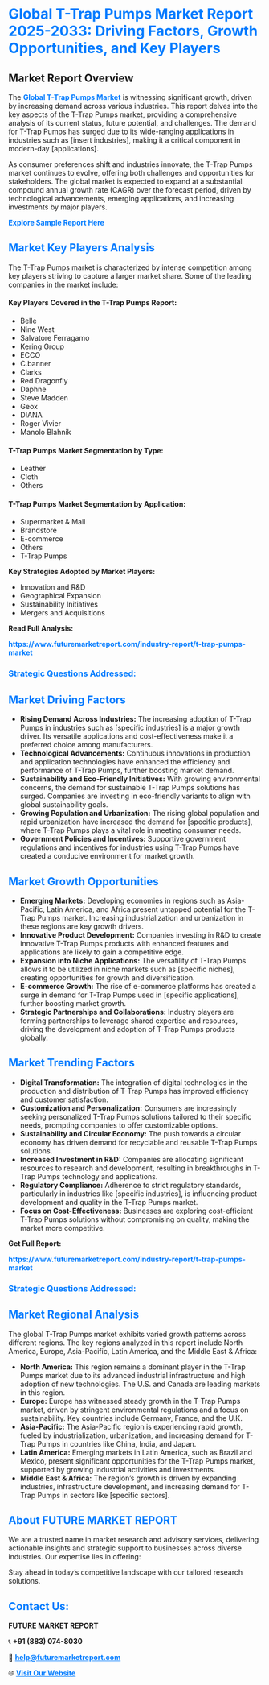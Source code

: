 <h1 style="color: #007BFF;">Global T-Trap Pumps Market Report 2025-2033: Driving Factors, Growth Opportunities, and Key Players</h1>

<section id="overview">
<h2>Market Report Overview</h2>
<p>The <a href="https://www.futuremarketreport.com/industry-report/t-trap-pumps-market" style="color: #007BFF; text-decoration: none;"><strong>Global T-Trap Pumps Market</strong></a> is witnessing significant growth, driven by increasing demand across various industries. This report delves into the key aspects of the T-Trap Pumps market, providing a comprehensive analysis of its current status, future potential, and challenges. The demand for T-Trap Pumps has surged due to its wide-ranging applications in industries such as [insert industries], making it a critical component in modern-day [applications].</p>
<p>As consumer preferences shift and industries innovate, the T-Trap Pumps market continues to evolve, offering both challenges and opportunities for stakeholders. The global market is expected to expand at a substantial compound annual growth rate (CAGR) over the forecast period, driven by technological advancements, emerging applications, and increasing investments by major players.</p>
</section>

<section id="overview">
<p><a href="https://www.futuremarketreport.com/request-sample/reportId=116730" style="color: #007BFF; text-decoration: none;"><strong>Explore Sample Report Here</strong></a></p>
</section>

<section id="key-players">
<h2 style="color: #007BFF;">Market Key Players Analysis</h2>
<p>The T-Trap Pumps market is characterized by intense competition among key players striving to capture a larger market share. Some of the leading companies in the market include:</p>
<h4>Key Players Covered in the T-Trap Pumps Report:</h4>
<ul><li>Belle</li><li>Nine West</li><li>Salvatore Ferragamo</li><li>Kering Group</li><li>ECCO</li><li>C.banner</li><li>Clarks</li><li>Red Dragonfly</li><li>Daphne</li><li>Steve Madden</li><li>Geox</li><li>DIANA</li><li>Roger Vivier</li><li>Manolo Blahnik</li></ul>
<h4>T-Trap Pumps Market Segmentation by Type:</h4>
<ul><li>Leather</li><li>Cloth</li><li>Others</li></ul>

<h4>T-Trap Pumps Market Segmentation by Application:</h4>
<ul><li>Supermarket &amp; Mall</li><li>Brandstore</li><li>E-commerce</li><li>Others</li><li>T-Trap Pumps</li></ul>
<p><strong>Key Strategies Adopted by Market Players:</strong></p>
<ul>
<li>Innovation and R&D</li>
<li>Geographical Expansion</li>
<li>Sustainability Initiatives</li>
<li>Mergers and Acquisitions</li>
</ul>
</section>

<section>
<p><strong>Read Full Analysis: </strong></p><a href="https://www.futuremarketreport.com/industry-report/t-trap-pumps-market" style="color: #007BFF; text-decoration: none;"><strong>https://www.futuremarketreport.com/industry-report/t-trap-pumps-market</strong></a>
<h3 style="color: #007BFF;">Strategic Questions Addressed:</h3>
</section>

<section id="driving-factors">
<h2 style="color: #007BFF;">Market Driving Factors</h2>
<ul>
<li><strong>Rising Demand Across Industries:</strong> The increasing adoption of T-Trap Pumps in industries such as [specific industries] is a major growth driver. Its versatile applications and cost-effectiveness make it a preferred choice among manufacturers.</li>
<li><strong>Technological Advancements:</strong> Continuous innovations in production and application technologies have enhanced the efficiency and performance of T-Trap Pumps, further boosting market demand.</li>
<li><strong>Sustainability and Eco-Friendly Initiatives:</strong> With growing environmental concerns, the demand for sustainable T-Trap Pumps solutions has surged. Companies are investing in eco-friendly variants to align with global sustainability goals.</li>
<li><strong>Growing Population and Urbanization:</strong> The rising global population and rapid urbanization have increased the demand for [specific products], where T-Trap Pumps plays a vital role in meeting consumer needs.</li>
<li><strong>Government Policies and Incentives:</strong> Supportive government regulations and incentives for industries using T-Trap Pumps have created a conducive environment for market growth.</li>
</ul>
</section>

<section id="growth-opportunities">
<h2 style="color: #007BFF;">Market Growth Opportunities</h2>
<ul>
<li><strong>Emerging Markets:</strong> Developing economies in regions such as Asia-Pacific, Latin America, and Africa present untapped potential for the T-Trap Pumps market. Increasing industrialization and urbanization in these regions are key growth drivers.</li>
<li><strong>Innovative Product Development:</strong> Companies investing in R&D to create innovative T-Trap Pumps products with enhanced features and applications are likely to gain a competitive edge.</li>
<li><strong>Expansion into Niche Applications:</strong> The versatility of T-Trap Pumps allows it to be utilized in niche markets such as [specific niches], creating opportunities for growth and diversification.</li>
<li><strong>E-commerce Growth:</strong> The rise of e-commerce platforms has created a surge in demand for T-Trap Pumps used in [specific applications], further boosting market growth.</li>
<li><strong>Strategic Partnerships and Collaborations:</strong> Industry players are forming partnerships to leverage shared expertise and resources, driving the development and adoption of T-Trap Pumps products globally.</li>
</ul>
</section>

<section id="trending-factors">
<h2 style="color: #007BFF;">Market Trending Factors</h2>
<ul>
<li><strong>Digital Transformation:</strong> The integration of digital technologies in the production and distribution of T-Trap Pumps has improved efficiency and customer satisfaction.</li>
<li><strong>Customization and Personalization:</strong> Consumers are increasingly seeking personalized T-Trap Pumps solutions tailored to their specific needs, prompting companies to offer customizable options.</li>
<li><strong>Sustainability and Circular Economy:</strong> The push towards a circular economy has driven demand for recyclable and reusable T-Trap Pumps solutions.</li>
<li><strong>Increased Investment in R&D:</strong> Companies are allocating significant resources to research and development, resulting in breakthroughs in T-Trap Pumps technology and applications.</li>
<li><strong>Regulatory Compliance:</strong> Adherence to strict regulatory standards, particularly in industries like [specific industries], is influencing product development and quality in the T-Trap Pumps market.</li>
<li><strong>Focus on Cost-Effectiveness:</strong> Businesses are exploring cost-efficient T-Trap Pumps solutions without compromising on quality, making the market more competitive.</li>
</ul>
</section>

<section>
<p><strong>Get Full Report: </strong></p><a href="https://www.futuremarketreport.com/industry-report/t-trap-pumps-market" style="color: #007BFF; text-decoration: none;"><strong>https://www.futuremarketreport.com/industry-report/t-trap-pumps-market</strong></a>
<h3 style="color: #007BFF;">Strategic Questions Addressed:</h3>
</section>


<section id="regional-analysis">
<h2 style="color: #007BFF;">Market Regional Analysis</h2>
<p>The global T-Trap Pumps market exhibits varied growth patterns across different regions. The key regions analyzed in this report include North America, Europe, Asia-Pacific, Latin America, and the Middle East & Africa:</p>
<ul>
<li><strong>North America:</strong> This region remains a dominant player in the T-Trap Pumps market due to its advanced industrial infrastructure and high adoption of new technologies. The U.S. and Canada are leading markets in this region.</li>
<li><strong>Europe:</strong> Europe has witnessed steady growth in the T-Trap Pumps market, driven by stringent environmental regulations and a focus on sustainability. Key countries include Germany, France, and the U.K.</li>
<li><strong>Asia-Pacific:</strong> The Asia-Pacific region is experiencing rapid growth, fueled by industrialization, urbanization, and increasing demand for T-Trap Pumps in countries like China, India, and Japan.</li>
<li><strong>Latin America:</strong> Emerging markets in Latin America, such as Brazil and Mexico, present significant opportunities for the T-Trap Pumps market, supported by growing industrial activities and investments.</li>
<li><strong>Middle East & Africa:</strong> The region’s growth is driven by expanding industries, infrastructure development, and increasing demand for T-Trap Pumps in sectors like [specific sectors].</li>
</ul>
</section>

<footer>
<h2 style="color: #007BFF;">About FUTURE MARKET REPORT</h2>
<p>We are a trusted name in market research and advisory services, delivering actionable insights and strategic support to businesses across diverse industries. Our expertise lies in offering:</p>

<p>Stay ahead in today’s competitive landscape with our tailored research solutions.</p>

<h2 style="color: #007BFF;">Contact Us:</h2>
<p><strong>FUTURE MARKET REPORT</strong></p>
<p>📞 <strong>+91 (883) 074-8030</strong></p>
<p>📧 <strong><a href="mailto:help@futuremarketreport.com" style="color: #007BFF;">help@futuremarketreport.com</a></strong></p>
<p>🌐 <strong><a href="https://www.futuremarketreport.com/" style="color: #007BFF;">Visit Our Website</a></strong></p>
</footer>